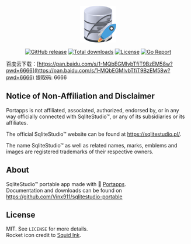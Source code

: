 <p align="center"><a href="https://github.com/Vinx911/sqlitestudio-portable" target="_blank"><img width="100" src="https://github.com/Vinx911/sqlitestudio-portable/blob/master/res/papp.png"></a></p>

<p align="center">
  <a href="https://github.com/Vinx911/sqlitestudio-portable/releases"><img src="https://img.shields.io/github/release/Vinx911/sqlitestudio-portable?style=flat-square" alt="GitHub release"></a>
  <a href="https://github.com/Vinx911/sqlitestudio-portable/releases/latest"><img src="https://img.shields.io/github/downloads/Vinx911/sqlitestudio-portable/total?style=flat-square" alt="Total downloads"></a>
  <a href="https://github.com/Vinx911/sqlitestudio-portable/blob/master/LICENSE"><img src="https://img.shields.io/github/license/Vinx911/sqlitestudio-portable?style=flat-square" alt="License"></a>
  <a href="https://goreportcard.com/report/github.com/Vinx911/sqlitestudio-portable"><img src="https://goreportcard.com/badge/github.com/Vinx911/sqlitestudio-portable?style=flat-square" alt="Go Report"></a>
</p>


百度云下载：[https://pan.baidu.com/s/1-MQbEGMIvbTfiT9BzEM58w?pwd=6666](https://pan.baidu.com/s/1-MQbEGMIvbTfiT9BzEM58w?pwd=6666) 提取码: 6666



## Notice of Non-Affiliation and Disclaimer

Portapps is not affiliated, associated, authorized, endorsed by, or in any way officially connected with SqliteStudio™, or any of its subsidiaries or its affiliates.

The official SqliteStudio™ website can be found at https://sqlitestudio.pl/.

The name SqliteStudio™ as well as related names, marks, emblems and images are registered trademarks of their respective owners.

## About

SqliteStudio™ portable app made with 🚀 [Portapps](https://portapps.io).<br />
Documentation and downloads can be found on https://github.com/Vinx911/sqlitestudio-portable

## License

MIT. See `LICENSE` for more details.<br />
Rocket icon credit to [Squid Ink](http://thesquid.ink).
